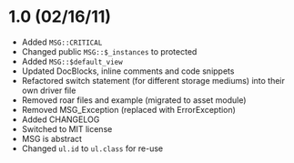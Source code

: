 # 1.0 (02/16/11)

- Added `MSG::CRITICAL`
- Changed public `MSG::$_instances` to protected
- Added `MSG::$default_view`
- Updated DocBlocks, inline comments and code snippets
- Refactored switch statement (for different storage mediums) into their own driver file
- Removed roar files and example (migrated to asset module)
- Removed MSG_Exception (replaced with ErrorException)
- Added CHANGELOG
- Switched to MIT license
- MSG is abstract
- Changed `ul.id` to `ul.class` for re-use
